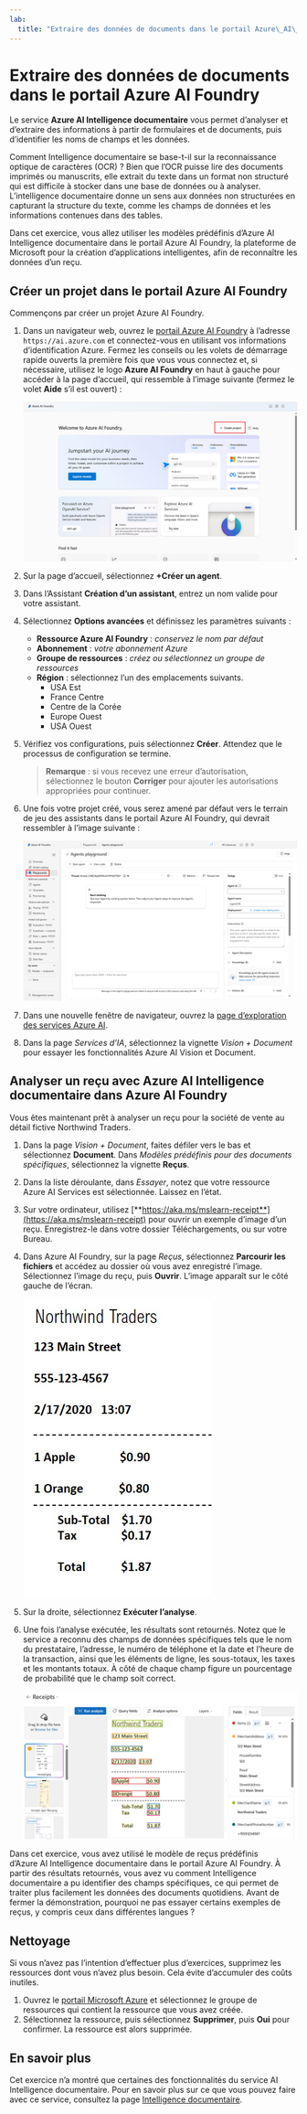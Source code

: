 ```yaml
---
lab:
  title: "Extraire des données de documents dans le portail Azure\_AI\_Foundry"
---
```


# Extraire des données de documents dans le portail Azure AI Foundry

Le service **Azure AI Intelligence documentaire** vous permet d’analyser et d’extraire des informations à partir de formulaires et de documents, puis d’identifier les noms de champs et les données. 

Comment Intelligence documentaire se base-t-il sur la reconnaissance optique de caractères (OCR) ? Bien que l’OCR puisse lire des documents imprimés ou manuscrits, elle extrait du texte dans un format non structuré qui est difficile à stocker dans une base de données ou à analyser. L’intelligence documentaire donne un sens aux données non structurées en capturant la structure du texte, comme les champs de données et les informations contenues dans des tables. 

Dans cet exercice, vous allez utiliser les modèles prédéfinis d’Azure AI Intelligence documentaire dans le portail Azure AI Foundry, la plateforme de Microsoft pour la création d’applications intelligentes, afin de reconnaître les données d’un reçu. 

## Créer un projet dans le portail Azure AI Foundry

Commençons par créer un projet Azure AI Foundry.

1. Dans un navigateur web, ouvrez le [portail Azure AI Foundry](https://ai.azure.com) à l’adresse `https://ai.azure.com` et connectez-vous en utilisant vos informations d’identification Azure. Fermez les conseils ou les volets de démarrage rapide ouverts la première fois que vous vous connectez et, si nécessaire, utilisez le logo **Azure AI Foundry** en haut à gauche pour accéder à la page d’accueil, qui ressemble à l’image suivante (fermez le volet **Aide** s’il est ouvert) :

    ![Capture d’écran de la page d’accueil d’Azure AI Foundry avec l’option de création d’un assistant sélectionné.](./media/azure-ai-foundry-home-page.png)

1. Sur la page d’accueil, sélectionnez **+Créer un agent**.

1. Dans l’Assistant **Création d’un assistant**, entrez un nom valide pour votre assistant. 

1. Sélectionnez **Options avancées** et définissez les paramètres suivants :
    - **Ressource Azure AI Foundry** : *conservez le nom par défaut*
    - **Abonnement** : *votre abonnement Azure*
    - **Groupe de ressources** : *créez ou sélectionnez un groupe de ressources*
    - **Région** : sélectionnez l’un des emplacements suivants.
        * USA Est
        * France Centre
        * Centre de la Corée
        * Europe Ouest
        * USA Ouest

1. Vérifiez vos configurations, puis sélectionnez **Créer**. Attendez que le processus de configuration se termine.

    >**Remarque** : si vous recevez une erreur d’autorisation, sélectionnez le bouton **Corriger** pour ajouter les autorisations appropriées pour continuer.

1. Une fois votre projet créé, vous serez amené par défaut vers le terrain de jeu des assistants dans le portail Azure AI Foundry, qui devrait ressembler à l’image suivante :

    ![Capture d’écran des détails d’un projet Azure AI dans le portail Azure AI Foundry.](./media/ai-foundry-project-2.png)

1. Dans une nouvelle fenêtre de navigateur, ouvrez la [page d’exploration des services Azure AI](https://ai.azure.com/explore/aiservices).

1. Dans la page *Services d’IA*, sélectionnez la vignette *Vision + Document* pour essayer les fonctionnalités Azure AI Vision et Document.

## Analyser un reçu avec Azure AI Intelligence documentaire dans Azure AI Foundry 

Vous êtes maintenant prêt à analyser un reçu pour la société de vente au détail fictive Northwind Traders.

1. Dans la page *Vision + Document*, faites défiler vers le bas et sélectionnez **Document**. Dans *Modèles prédéfinis pour des documents spécifiques*, sélectionnez la vignette **Reçus**.

1. Dans la liste déroulante, dans *Essayer*, notez que votre ressource Azure AI Services est sélectionnée. Laissez en l’état.

1. Sur votre ordinateur, utilisez [**https://aka.ms/mslearn-receipt**](https://aka.ms/mslearn-receipt) pour ouvrir un exemple d’image d’un reçu. Enregistrez-le dans votre dossier Téléchargements, ou sur votre Bureau. 
 
1. Dans Azure AI Foundry, sur la page *Reçus*, sélectionnez **Parcourir les fichiers** et accédez au dossier où vous avez enregistré l’image. Sélectionnez l’image du reçu, puis **Ouvrir**. L’image apparaît sur le côté gauche de l’écran.

    ![Capture d’écran d’un reçu de Northwind.](media/document-intelligence/receipt.jpg)

1. Sur la droite, sélectionnez **Exécuter l’analyse**.

1. Une fois l’analyse exécutée, les résultats sont retournés. Notez que le service a reconnu des champs de données spécifiques tels que le nom du prestataire, l’adresse, le numéro de téléphone et la date et l’heure de la transaction, ainsi que les éléments de ligne, les sous-totaux, les taxes et les montants totaux. À côté de chaque champ figure un pourcentage de probabilité que le champ soit correct.

    ![Capture d’écran du résultat de l’analyse des reçus dans le portail Azure AI Foundry, montrant des zones englobantes autour des champs de données et du texte dans ces champs extraits.](media/receipt-lab-result.png)

Dans cet exercice, vous avez utilisé le modèle de reçus prédéfinis d’Azure AI Intelligence documentaire dans le portail Azure AI Foundry. À partir des résultats retournés, vous avez vu comment Intelligence documentaire a pu identifier des champs spécifiques, ce qui permet de traiter plus facilement les données des documents quotidiens. Avant de fermer la démonstration, pourquoi ne pas essayer certains exemples de reçus, y compris ceux dans différentes langues ?

## Nettoyage

Si vous n’avez pas l’intention d’effectuer plus d’exercices, supprimez les ressources dont vous n’avez plus besoin. Cela évite d’accumuler des coûts inutiles.

1. Ouvrez le [portail Microsoft Azure]( https://portal.azure.com) et sélectionnez le groupe de ressources qui contient la ressource que vous avez créée.
1. Sélectionnez la ressource, puis sélectionnez **Supprimer**, puis **Oui** pour confirmer. La ressource est alors supprimée.

## En savoir plus

Cet exercice n’a montré que certaines des fonctionnalités du service AI Intelligence documentaire. Pour en savoir plus sur ce que vous pouvez faire avec ce service, consultez la page [Intelligence documentaire](https://learn.microsoft.com/azure/ai-services/document-intelligence/overview?view=doc-intel-3.1.0).
